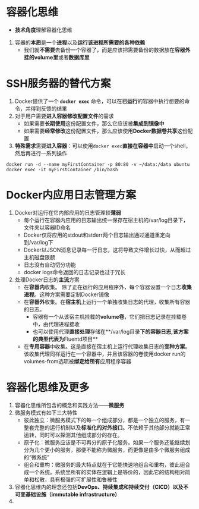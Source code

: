 # 容器化思维
+ **技术角度**理解容器化思维
1. 容器的**本质**是一个**进程**以及**运行该进程所需要的各种依赖**
    + 我们就**不需要**去备份一个容器了，而是应该把需要备份的数据放在**容器外挂的volume里**或者**数据库里**
# SSH服务器的替代方案
1. Docker提供了一个 **`docker exec`** 命令，可以在**已运行**的容器中执行想要的命令，并得到反馈的结果
2. 对于用户需要**进入容器修改配置文件**的需求
    + 如果需要**长期使用**这份配置文件，那么它应该被**集成到镜像中**
    + 如果需要**经常修改**这份配置文件，那么应该使用**Docker数据卷共享**这份配置
3. **特殊需求**需要**进入容器**：可以使用`docker exec`**直接在容器中**启动一个shell，然后再进行一系列操作
```
docker run -d --name myFirstContainer -p 80:80 -v ~/data:/data ubuntu 
docker exec -it myFirstContainer /bin/bash
```
# Docker内应用日志管理方案
1. Docker对运行在它内部应用的日志管理较**薄弱**
    + 每个运行在容器内应用的日志输出统一保存在宿主机的/var/log目录下，文件夹以容器ID命名
    + Docker仅将应用的stdout和stderr两个日志输出通过通道重定向到/var/log下
    + Docker以JSON消息记录每一行日志，这将导致文件增长过快，从而超过主机磁盘限额
    + 日志没有自动切分功能
    + docker logs命令返回的日志记录也过于冗长
2. 处理Docker日志的**主流**方案
    + 在**容器内**收集。 除了正在运行的应用程序外，每个容器设置一个日志**收集进程**。这种方案需要定制Docker镜像
    + 在**容器外**收集。在**宿主机**上运行一个单独收集日志的代理，收集所有容器的日志。
        + 容器有一个从该宿主机挂载的**volume卷**，它们把日志记录在挂载卷中，由代理进程接收
        + 也可以使用代理**直接处理**存储在**/var/log目录**下的容器日志,该方案的典型代表为**Fluentd项目**
    + 在**专用容器**中收集。这是直接在宿主机上运行代理收集日志的**变种方案**。该收集代理同样运行在一个容器中，并且该容器的卷使用docker run的volumes-from选项被**绑定给所有**应用程序容器
# 容器化思维及更多
1. 容器化思维所包含的概念和实践方法——**微服务**
2. 微服务模式有如下三大特性
    + 彼此独立：微服务模式下的每一个组成部分，都是一个独立的服务，有一整套完整的运行机制以及**标准化的对外接口**。不依赖于其他部分就能正常运转，同时可以探测其他组成部分的存在。
    + 原子化：微服务应该是不可再分的原子化服务。如果一个服务还能继续划分为几个更小的服务，那便不能称为微服务，而更像是由多个微服务组成的“微系统”
    + 组合和重构：微服务的最大特点就在于它能快速地组合和重构，彼此组合成一个系统。系统里所有的实体在逻辑上是等价的，因此它的结构相对简单和松散，具有极强的可扩展性和鲁棒性
3. 容器化思维内的理念还包括**DevOps、持续集成和持续交付（CICD）以及不可变基础设施（immutable infrastructure）**
4. 
